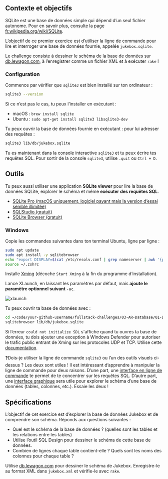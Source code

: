## Contexte et objectifs

SQLite est une base de données simple qui dépend d’un seul fichier autonome. Pour en savoir plus, consulte la page [fr.wikipedia.org/wiki/SQLite](https://fr.wikipedia.org/wiki/SQLite).

L’objectif de ce premier exercice est d’utiliser la ligne de commande pour lire et interroger une base de données fournie, appelée `jukebox.sqlite`.

Le challenge consiste à dessiner le schéma de la base de données sur [db.lewagon.com](http://db.lewagon.com/), à l’enregistrer comme un fichier XML et à exécuter `rake` !

### Configuration

Commence par vérifier que `sqlite3` est bien installé sur ton ordinateur :

```bash
sqlite3 --version
```

Si ce n’est pas le cas, tu peux l’installer en exécutant :
- macOS : `brew install sqlite`
- Ubuntu : `sudo apt-get install sqlite3 libsqlite3-dev`

Tu peux ouvrir la base de données fournie en exécutant :  pour lui adresser des requêtes :

```bash
sqlite3 lib/db/jukebox.sqlite
```

Tu es maintenant dans la console interactive `sqlite3` et tu peux écrire tes requêtes SQL. Pour sortir de la console `sqlite3`, utilise `.quit` ou `Ctrl + D`.

## Outils

Tu peux aussi utiliser une application **SQLite viewer** pour lire la base de données SQLite, explorer le schéma et même **exécuter des requêtes SQL**.

- [SQLite Pro (macOS uniquement, logiciel payant mais la version d’essai semble illimitée)](https://www.sqlitepro.com/)
- [SQLStudio (gratuit)](http://sqlitestudio.pl/)
- [SQLite Browser (gratuit)](http://sqlitebrowser.org/)

### Windows

Copie les commandes suivantes dans ton terminal Ubuntu, ligne par ligne :

```bash
sudo apt update
sudo apt install -y sqlitebrowser
echo "export DISPLAY=$(cat /etc/resolv.conf | grep nameserver | awk '{print $2}'):0" >> ~/.zshrc
source ~/.zshrc
```

Installe [Xming](https://sourceforge.net/projects/xming/) (décoche `Start Xming` à la fin du programme d’installation).

Lance XLaunch, en laissant les paramètres par défaut, mais **ajoute le paramètre optionnel suivant** `-ac`.

![xlaunch](https://raw.githubusercontent.com/lewagon/fullstack-images/master/oop/xlaunch.jpg)

Tu peux ouvrir ta base de données avec :

```bash
cd ~/code/your-github-username/fullstack-challenges/03-AR-Database/01-DB-Design-and-SQL/03-Interacting-with-db
sqlitebrowser lib/db/jukebox.sqlite
```

Si l’erreur `could not initialize SDL` s'affiche quand tu ouvres ta base de données, tu dois ajouter une exception à Windows Defender pour autoriser le trafic public entrant de Xming sur les protocoles UDP et TCP. Utilise cette [documentation](https://docs.microsoft.com/fr-fr/windows/security/threat-protection/windows-firewall/create-an-inbound-port-rule).

❓Dois-je utiliser la ligne de commande `sqlite3` ou l’un des outils visuels ci-dessus ? Les deux sont utiles ! Il est intéressant d’apprendre à manipuler la ligne de commande pour deux raisons. D’une part, une [interface en ligne de commande](https://fr.wikipedia.org/wiki/Interface_en_ligne_de_commande) te permet de te concentrer sur les requêtes SQL. D’autre part, une [interface graphique](https://fr.wikipedia.org/wiki/Interface_graphique) sera utile pour explorer le schéma d’une base de données (tables, colonnes, etc.). Essaie les deux !

## Spécifications

L’objectif de cet exercice est d’explorer la base de données Jukebox et de comprendre son schéma. Réponds aux questions suivantes :
- Quel est le schéma de la base de données ? (quelles sont les tables et les relations entre les tables)
- Utilise l’outil SQL Design pour dessiner le schéma de cette base de données.
- Combien de lignes chaque table contient-elle ? Quels sont les noms des colonnes pour chaque table ?

Utilise [db.lewagon.com](http://db.lewagon.com/) pour dessiner le schéma de Jukebox. Enregistre-le au format XML dans `jukebox.xml` et vérifie-le avec `rake`.
